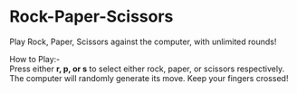 # Rock-Paper-Scissors
Play Rock, Paper, Scissors against the computer, with unlimited rounds!

How to Play:-
<br>
Press either <b>r, p, or s</b> to select either rock, paper, or scissors respectively. The computer will randomly generate its move. Keep your fingers crossed!
